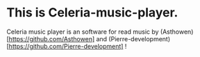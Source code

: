 # This is Celeria-music-player.

Celeria music player is an software for read music by (Asthowen)[https://github.com/Asthowen] and (Pierre-development)[https://github.com/Pierre-development] !
